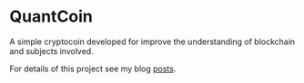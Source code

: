 # QuantCoin

A simple cryptocoin developed for improve the understanding of blockchain and subjects involved.

For details of this project see my blog [posts](https://mauriciooliveira.io/lets-build-a-cryptocurrency-from-scratch/).
